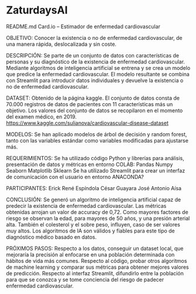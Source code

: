 # ZaturdaysAI

README.md
Card.io – Estimador de enfermedad cardiovascular

OBJETIVO:
Conocer la existencia o no de enfermedad cardiovascular, de una manera rápida, deslocalizada y sin coste. 

DESCRIPCIÓN:
Se parte de un conjunto de datos con características de personas y su diagnóstico de la existencia de enfermedad cardiovascular. Mediante algoritmos de inteligencia artificial se entrena y se crea un modelo que predice la enfermedad cardiovascular. El modelo resultante se combina con Streamlit para introducir datos individuales y devuelve la existencia o no de enfermedad cardiovascular.

DATASET:
Obtenido de la página kaggle. El conjunto de datos consta de 70.000 registros de datos de pacientes con 11 características más un objetivo.
Los valores del conjunto de datos se recopilaron en el momento del examen médico, en 2019.
https://www.kaggle.com/sulianova/cardiovascular-disease-dataset

MODELOS:
Se han aplicado modelos de árbol de decisión y random forest, tanto con las variables estándar como variables modificadas para ajustarse más.

REQUERIMIENTOS:
Se ha utilizado código Python y librerías para análisis, presentación de datos y métricas en entorno COLAB:
Pandas
Numpy
Seaborn
Matplotlib 
Sklearn
Se ha utilizado Streamlit para crear un interfaz de comunicación con el usuario en entorno ANACONDA?

PARTICIPANTES:
Erick René Espíndola
César Guayara
José Antonio Aísa




CONCLUSIÓN:
Se generó un algoritmo de inteligencia artificial capaz de predecir la existencia de enfermedad cardiovascular. Las métricas obtenidas arrojan un valor de accuracy de 0,72.
Como mayores factores de riesgo se observan la edad, para mayores de 50 años, y una presión arterial alta. También el colesterol y el sobre peso, influyen, caso de ser valores muy altos.
Los algoritmos de IA son válidos y fiables para este tipo de diagnóstico médico basado en datos.

PRÓXIMOS PASOS:
Respecto a los datos, conseguir un dataset local, que mejoraría la precisión al enfocarse en una población determinada con hábitos de vida más comunes.
Respecto al código, probar otros algoritmos de machine learning y comparar sus métricas para obtener mejores valores de predicción.
Respecto al interfaz Streamlit, difundirlo entre la población para que se conozca y se tome conciencia del riesgo de padecer enfermedad cardiovascular.
